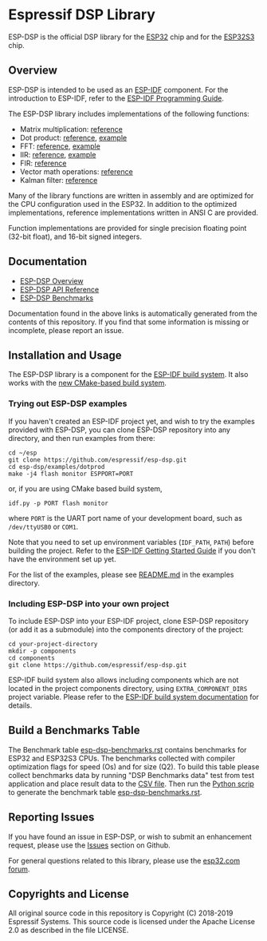# Espressif DSP Library

ESP-DSP is the official DSP library for the [ESP32](https://espressif.com/en/products/hardware/esp32/overview) chip and for the [ESP32S3](https://espressif.com/en/products/hardware/esp32s3/overview) chip.

## Overview

ESP-DSP is intended to be used as an [ESP-IDF](https://github.com/espressif/esp-idf) component. For the introduction to ESP-IDF, refer to the [ESP-IDF Programming Guide](https://docs.espressif.com/projects/esp-idf/en/latest/).

The ESP-DSP library includes implementations of the following functions:
- Matrix multiplication: [reference](https://docs.espressif.com/projects/esp-dsp/en/latest/esp-dsp-apis.html#matrix-operations-apis)
- Dot product: [reference](https://docs.espressif.com/projects/esp-dsp/en/latest/esp-dsp-apis.html#dot-product), [example](https://github.com/espressif/esp-dsp/tree/master/examples/dotprod)
- FFT: [reference](https://docs.espressif.com/projects/esp-dsp/en/latest/esp-dsp-apis.html#fft), [example](https://github.com/espressif/esp-dsp/tree/master/examples/fft)
- IIR: [reference](https://docs.espressif.com/projects/esp-dsp/en/latest/esp-dsp-apis.html#iir), [example](https://github.com/espressif/esp-dsp/tree/master/examples/iir)
- FIR: [reference](https://docs.espressif.com/projects/esp-dsp/en/latest/esp-dsp-apis.html#fir)
- Vector math operations: [reference](https://docs.espressif.com/projects/esp-dsp/en/latest/esp-dsp-apis.html#math)
- Kalman filter: [reference](https://docs.espressif.com/projects/esp-dsp/en/latest/esp-dsp-apis.html#kalman)

Many of the library functions are written in assembly and are optimized for the CPU configuration used in the ESP32. In addition to the optimized implementations, reference implementations written in ANSI C are provided.

Function implementations are provided for single precision floating point (32-bit float), and 16-bit signed integers.

## Documentation

- [ESP-DSP Overview](https://docs.espressif.com/projects/esp-dsp/en/latest/esp-dsp-library.html)
- [ESP-DSP API Reference](https://docs.espressif.com/projects/esp-dsp/en/latest/esp-dsp-apis.html)
- [ESP-DSP Benchmarks](https://docs.espressif.com/projects/esp-dsp/en/latest/esp-dsp-benchmarks.html)

Documentation found in the above links is automatically generated from the contents of this repository. If you find that some information is missing or incomplete, please report an issue.

## Installation and Usage

The ESP-DSP library is a component for the [ESP-IDF build system](https://docs.espressif.com/projects/esp-idf/en/latest/api-guides/build-system.html). It also works with the [new CMake-based build system](https://docs.espressif.com/projects/esp-idf/en/latest/api-guides/build-system-cmake.html).

### Trying out ESP-DSP examples

If you haven't created an ESP-IDF project yet, and wish to try the examples provided with ESP-DSP, you can clone ESP-DSP repository into any directory, and then run examples from there:

    cd ~/esp
    git clone https://github.com/espressif/esp-dsp.git
    cd esp-dsp/examples/dotprod
    make -j4 flash monitor ESPPORT=PORT

or, if you are using CMake based build system,

    idf.py -p PORT flash monitor

where `PORT` is the UART port name of your development board, such as `/dev/ttyUSB0` or `COM1`. 

Note that you need to set up environment variables (`IDF_PATH`, `PATH`) before building the project. Refer to the [ESP-IDF Getting Started Guide](https://docs.espressif.com/projects/esp-idf/en/latest/get-started/index.html) if you don't have the environment set up yet.

For the list of the examples, please see [README.md](examples/README.md) in the examples directory.

### Including ESP-DSP into your own project

To include ESP-DSP into your ESP-IDF project, clone ESP-DSP repository (or add it as a submodule) into the components directory of the project:

    cd your-project-directory
    mkdir -p components
    cd components
    git clone https://github.com/espressif/esp-dsp.git

ESP-IDF build system also allows including components which are not located in the project components directory, using `EXTRA_COMPONENT_DIRS` project variable. Please refer to the [ESP-IDF build system documentation](https://docs.espressif.com/projects/esp-idf/en/latest/api-guides/build-system.html) for details.

## Build a Benchmarks Table

The Benchmark table [esp-dsp-benchmarks.rst](docs/esp-dsp-benchmarks.rst) contains benchmarks for ESP32 and ESP32S3 CPUs. The benchmarks collected with compiler optimization flags for speed (Os) and for size (Q2). To build this table please collect benchmarks data by running "DSP Benchmarks data" test from test application and place result data to the [CSV file](docs/esp_bm_results.csv). Then run the [Python scrip](docs/build_bm_table.py) to generate the benchmark table [esp-dsp-benchmarks.rst](docs/esp-dsp-benchmarks.rst).

## Reporting Issues

If you have found an issue in ESP-DSP, or wish to submit an enhancement request, please use the [Issues](https://github.com/espressif/esp-dsp/issues) section on Github.

For general questions related to this library, please use the [esp32.com forum](https://esp32.com/).

## Copyrights and License

All original source code in this repository is Copyright (C) 2018-2019 Espressif Systems. This source code is licensed under the Apache License 2.0 as described in the file LICENSE.
